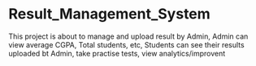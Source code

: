 # Result_Management_System
This project is about to manage and upload result by Admin,
Admin can view average CGPA, Total students, etc,
Students can see their results uploaded bt Admin, take practise tests, view analytics/improvent
